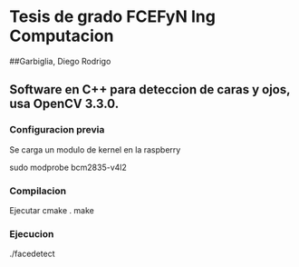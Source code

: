 # Tesis de grado FCEFyN Ing Computacion

##Garbiglia, Diego Rodrigo

## Software en C++ para deteccion de caras y ojos, usa OpenCV 3.3.0.

### Configuracion previa

Se carga un modulo de kernel en la raspberry

sudo modprobe bcm2835-v4l2

### Compilacion

Ejecutar cmake .
make


### Ejecucion

./facedetect

